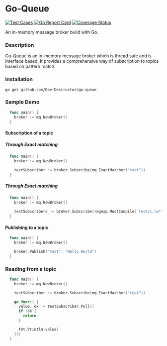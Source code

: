 # Go-Queue

[![Test Cases](https://github.com/Dev-Destructor/go-queue/actions/workflows/ci.yaml/badge.svg)](https://github.com/Dev-Destructor/go-queue/actions/workflows/ci.yaml)
[![Go Report Card](https://goreportcard.com/badge/github.com/Dev-Destructor/go-queue)](https://goreportcard.com/report/github.com/Dev-Destructor/go-queue)
[![Coverage Status](https://coveralls.io/repos/github/Dev-Destructor/go-queue/badge.svg)](https://coveralls.io/github/Dev-Destructor/go-queue)

An in-memory message broker build with Go.

### Description

Go-Queue is an in-memory message broker which is thread safe and is Interface based. It provides a comprehensive way of subscription to topics based on pattern match.

### Installation

```shell
go get github.com/Dev-Destructor/go-queue
```

### Sample Demo

```go
  func main() {
    broker := mq.NewBroker()
  }
```

#### Subscription of a topic

##### Through Exact matching

```go
  func main() {
    broker := mq.NewBroker()

    testSubscriber := broker.Subscribe(mq.ExactMatcher("test"))
  }
```

##### Through Exact matching

```go
  func main() {
    broker := mq.NewBroker()

    testSubscribers := broker.Subscribe(regexp.MustCompile(`tests\.\w*`))
  }
```

#### Publishing to a topic

```go
  func main() {
    broker := mq.NewBroker()

    broker.Publish("test", "Hello World")
  }
```

### Reading from a topic

```go
  func main() {
    broker := mq.NewBroker()

    testSubscriber := broker.Subscribe(mq.ExactMatcher("test"))

    go func() {
      value, ok := testSubscriber.Poll()
      if !ok {
        return
      }

      fmt.Println(value)
    }()
  }
```
